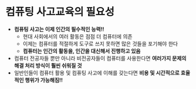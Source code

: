 # 컴퓨팅 사고교육의 필요성
+ __컴퓨팅 사고는 이제 인간의 필수적인 능력!!__
    + 현대 사회에서의 여러 활동은 점점 더 컴퓨터에 의존
    + 이제는 컴퓨터를 적절하게 도구로 쓰지 못하면 많은 것들을 포기해야 한다
    +   __컴퓨터는 인간의 활동을, 인간을 대신해서 진행하고 있음__
+ 컴퓨터 전공자들 뿐만 아니라 비전공자들이 컴퓨터를 사용한다면 __여러가지 문제의 해결 처리 방식이 훨씬 쉬워질 것__
+  일반인들이 컴퓨터 활용 및 컴퓨팅 사고에 이해를 갖는다면 __비용 및 시간적으로 효율적인 행위가 가능해짐!!__
